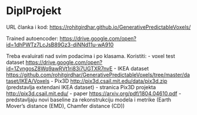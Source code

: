 # DiplProjekt

URL članka i kod:
https://rohitgirdhar.github.io/GenerativePredictableVoxels/

Trained autoencoder:
https://drive.google.com/open?id=1dhPWTz7LcJsB89Gz3-diNNd11u-wA910

Treba evaluirati nad svim podacima i po klasama.
Koristiti:
	- voxel test dataset https://drive.google.com/open?id=1ZvngosZ8Wq9awRVt1ri83i7UGTXR7nvE
	- IKEA dataset https://github.com/rohitgirdhar/GenerativePredictableVoxels/tree/master/dataset/IKEA/Voxels
	- Pix3D http://pix3d.csail.mit.edu/data/pix3d.zip  (predstavlja extendani IKEA dataset)
		- stranica Pix3D projekta http://pix3d.csail.mit.edu/ 
		- paper https://arxiv.org/pdf/1804.04610.pdf
		- predstavljaju novi baseline za rekonstrukciju modela i metrike (Earth Mover’s distance (EMD), Chamfer distance (CD))